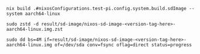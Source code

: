 ```nix build .#nixosConfigurations.test-pi.config.system.build.sdImage --system aarch64-linux```

```sudo zstd -d result/sd-image/nixos-sd-image-<version-tag-here>-aarch64-linux.img.zst```

```sudo dd bs=4M if=result/sd-image/nixos-sd-image-<version-tag-here>-aarch64-linux.img of=/dev/sda conv=fsync oflag=direct status=progress```

